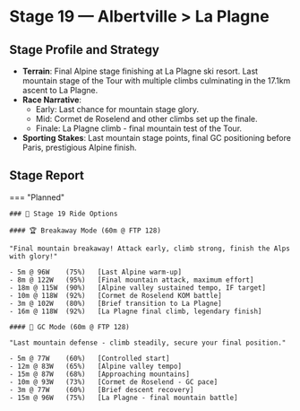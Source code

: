 # Stage 19 — Albertville > La Plagne

## Stage Profile and Strategy

- **Terrain**: Final Alpine stage finishing at La Plagne ski resort. Last mountain stage of the Tour with multiple climbs culminating in the 17.1km ascent to La Plagne.
- **Race Narrative**:
	- Early: Last chance for mountain stage glory.
	- Mid: Cormet de Roselend and other climbs set up the finale.
	- Finale: La Plagne climb - final mountain test of the Tour.
- **Sporting Stakes**: Last mountain stage points, final GC positioning before Paris, prestigious Alpine finish.

## Stage Report

=== "Planned"

	### 🚴 Stage 19 Ride Options

	#### 🏆 Breakaway Mode (60m @ FTP 128)
	
	"Final mountain breakaway! Attack early, climb strong, finish the Alps with glory!"

	- 5m @ 96W    (75%)   [Last Alpine warm-up]
	- 8m @ 122W   (95%)   [Final mountain attack, maximum effort]
	- 18m @ 115W  (90%)   [Alpine valley sustained tempo, IF target]
	- 10m @ 118W  (92%)   [Cormet de Roselend KOM battle]
	- 3m @ 102W   (80%)   [Brief transition to La Plagne]
	- 16m @ 118W  (92%)   [La Plagne final climb, legendary finish]
	
	#### 🦺 GC Mode (60m @ FTP 128)

	"Last mountain defense - climb steadily, secure your final position."

	- 5m @ 77W    (60%)   [Controlled start]
	- 12m @ 83W   (65%)   [Alpine valley tempo]
	- 15m @ 87W   (68%)   [Approaching mountains]
	- 10m @ 93W   (73%)   [Cormet de Roselend - GC pace]
	- 3m @ 77W    (60%)   [Brief descent recovery]
	- 15m @ 96W   (75%)   [La Plagne - final mountain battle]

